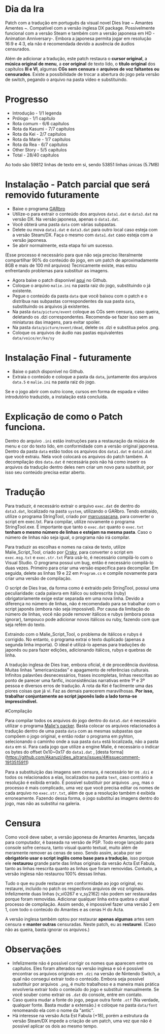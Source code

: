 # Dia da Ira

Patch com a tradução em português da visual novel Dies Irae ~ Amantes Amentes ~. 
Compatível com a versão inglesa DX package. Possivelmente funcional com a versão Steam e também com a versão japonesa em HD -Animation Anniversary-. Embora a japonesa permita jogar em resolução 16:9 e 4:3, ela não é recomendada devido a ausência de áudios censurados.

Além de adicionar a tradução, este patch restaura o **cursor original**, a **música original de menu**, a **cor original** de texto lido, o **título original** dos capítulos **III e VI**, algumas **CGs sem censura** e  **arquivos de voz faltantes ou censurados**.
Existe a possibilidade de trocar a abertura do jogo pela versão de switch, pegando o arquivo na pasta vídeo e substituindo.

# Progresso
- Introdução - 1/1 legenda
- Prólogo - 1/1 capítulo
- Rota comum - 6/6 capítulos
- Rota da Kasumi - 7/7 capítulos
- Rota da Kei - 2/7 capítulos
- Rota da Marie - 1/7 capítulos
- Rota da Rea - 6/7 capítulos
- Other Story - 5/5  capítulos
- Total - 28/40 capítulos

Ao todo são 59812 linhas de texto em si, sendo 53851 linhas únicas (5.7MB)

# Instalação - Patch parcial que será removido futuramente
- Baixe o programa [GARbro](https://github.com/morkt/GARbro/releases/tag/v1.5.44)
- Utilize-o para extrair o conteúdo dos arquivos ```data1.dat``` e ```data3.dat``` na versão DX. Na versão japonesa, apenas o  ```data1.dat```.
- Você obterá uma pasta ```data``` com várias subpastas.
- Delete ou mova ```data1.dat``` e ```data3.dat``` para outro local caso esteja com a versão Steam/DX. Faça o mesmo com ```data1.dat``` caso esteja com a versão japonesa.
- Se abrir normalmente, esta etapa foi um sucesso.

(Esse processo é necessário para que não seja preciso literalmente compartilhar 90% do conteúdo do jogo, em um patch de aproximadamente 8GB e mais de 100 mil arquivos)
Tecnicamente existe, mas estou enfrentando problemas para substituir as imagens.

- Agora baixe o patch disponível [aqui](https://github.com/Monaco-a-Knox/Dia-da-Ira/releases) no Github.
- Coloque o arquivo ```malie.ini``` na pasta raiz do jogo, substituindo o já existente.
- Pegue o conteúdo da pasta ```data``` que você baixou com o patch e o distribua nas subpastas correspondentes da sua pasta ```data```, substituindo os arquivos já existentes.
- Na pasta ```data/picture/event``` coloque as CGs sem censura, caso queira, deletando os .dzi correspondentes. Recomenda-se fazer isso sem as miniaturas das imagens, para evitar spoiler.
- Na pasta ```data/picture/event/dead```, delete os .dzi e substitua pelos .png.
- Coloque os arquivos de áudio nas pastas equivalentes ```data/voice/er/ke/sy```

# Instalação Final - futuramente

- Baixe o patch disponível no Github.
- Extraia o conteúdo e coloque a pasta da ```data```, juntamente dos arquivos ```data.5``` e ```malie.ini``` na pasta raiz do jogo.

Se e o jogo abrir com outro ícone, cursos em forma de espada e vídeo introdutório traduzido, a instalação está concluída.

# Explicação de como o Patch funciona.

Dentro do arquivo ```.ini``` estão instruções para a restauração da música de menu e cor do texto lido, em conformidade com a versão original japonesa.
Dentro da pasta ```data``` estão todos os arquivos dos ```data1.dat``` e ```data3.dat``` que você extraiu. Nela você colocará os arquivos do patch também.
A decompilação dos ```data.dat``` é necessária pois não há como inserir os arquivos da tradução dentro deles nem criar um novo para substituir, por isso seu conteúdo precisa estar aberto. 


# Tradução

Para traduzir, é necessário extrair o arquivo ```exec.dat``` de dentro do ```data3.dat```, localizado na pasta ```system```, utilizando o GARbro.
Tendo extraído, utilize o programa StringTool, criado por [marcussacana](https://github.com/marcussacana/SacanaWrapper), para converter o script em exec.txt.
Para compilar, utilize novamente o programa StringTool.exe.
É importante que tanto o ```exec.dat``` quanto o ```exec.txt``` **tenham o mesmo número de linhas e estejam na mesma pasta**.
Caso o número de linhas não seja igual, o programa não irá compilar.

Para traduzir as escolhas e nomes na caixa de texto, utilize Malie_Script_Tool, criado por [Crsky](https://github.com/crskycode/Malie_Script_Tool), para converter o script em ```exec.msg.txt``` e ```exec.str.txt```
Para usá-lo, é necessário compilá-lo com o Visual Studio. O programa possui um bug, então é necessário compilá-lo duas vezes. Primeiro para criar uma versão específica para decompilar. Em seguida, delete as linhas 19 e 22 em ```Program.cs``` e compile novamente para criar uma versão de compilação.

O script de Dies Irae, da forma como é extraído pelo StringTool, possuí uma peculiaridade: cada palavra em itálico ou sobrescrita (ruby) obrigatoriamente exige estar separada em uma nova linha. 
Devido a diferença no número de linhas, não é recomendado para se trabalhar com o script japonês (embora não seja impossível).
Por causa da limitação do número de linhas, você não pode remover itálicos e rubys (embora possa ignorar), tampouco pode adicionar novos itálicos ou ruby, fazendo com que seja refém do texto.

Extraindo com o Malie_Script_Tool, o problema de itálicos e rubys é corrigido. No entanto, o programa extrai o texto duplicado (apenas a segunda linha importa). O ideal é utilizá-lo apenas para traduções do japonês ou para fazer edições, adicionando itálicos, rubys e quebras de linha.

A tradução inglesa de Dies Irae, embora oficial, é de procedência duvidosa. Muitas linhas “americanizadas” e apagamento de referências culturais. Infinitos palavrões desnecessários, frases incompletas, linhas reescritas ao ponto de parecer uma fanfic, inconsistências narrativas entre 1º e 3º pessoa e diversos erros de tradução. A rota da Kei é facilmente uma das piores coisas que já vi. Faz as demais parecerem maravilhosas.  **Por isso, trabalhar conjuntamente ao script japonês lado a lado torna-se imprescindível.**

#Compilação

Para compilar todos os arquivos do jogo dentro do ```data5.dat``` é necessário utilizar o programa [Malie's packer](https://github.com/satan53x/SExtractor/tree/main/tools/Malie).
Basta colocar os arquivos relacionados à tradução dentro de uma pasta ```data``` com as mesmas subpastas que compõem o jogo original, e então rodar o programa em pyhton, selecionando o caminho onde a sua pasta ```data``` está localizada, não a pasta ```data``` em si.
Para cada jogo que utilize a engine Malie, é necessário o indicar os bytes do offset 0x10~0x17 do ```data1.dat``` , [desta forma] (https://github.com/Akaruzi/dies_aitrans/issues/4#issuecomment-1913515911)

Para a substituição das imagens sem censura, é necessário ter os ```.dzi``` e todos os relacionados a elas, localizados na pasta ```text```, caso contrário a resolução é exibida errado. É possível substituir por arquivos ```.png```, mas o processo é mais complicado, uma vez que você precisa editar os nomes de cada arquivo no ```exec.str.txt```, além de que a resolução também é exibida erroneamente. Fazendo dessa forma, o jogo substituí as imagens dentro do jogo, mas não as substitui na galeria.

# Censura

Como você deve saber, a versão japonesa de Amantes Amantes, lançada para computador, é baseada na versão de PSP. Todo eroge lançado para console sofre censura, tanto visual quanto textual, muito além de meramente remover as cenas de sexo.
Sendo assim, acaba por ser **obrigatório usar o script inglês como base para a tradução**, isso porque ele **restaurou** grande parte das linhas originais da versão Acta Est Fabula, tanto as linhas reescrita quanto as linhas que foram removidas.
Contudo, a versão inglesa não restaurou 100% dessas linhas. 

Tudo o que eu pude restaurar em conformidade ao jogo original, eu restaurei, incluído no patch os respectivos arquivos de voz originais. Infelizmente duas linhas (v_vi0267 e v_sy2162) não podem ser restauradas porque foram removidas. Adicionar qualquer linha extra quebra o atual processo de compilação. Assim sendo, é impossível fazer uma versão 2 em 1, com todo o conteúdo do Amantes e as cenas H do Acta.

A versão inglesa também optou por restaurar **apenas algumas** artes sem censura e **manter outras** censuradas. Neste patch, eu as **restaurei**. (Caso não as queira, basta ignorar os arquivos.)

# Observações
- Infelizmente não é possível corrigir os nomes que aparecem entre os capítulos. Eles foram alterados na versão inglesa e só é possível encontrar os arquivos originais em ```.dzi``` na versão de Nintendo Switch, a qual não consegui extrair todo o conteúdo. Embora seja possível substituir por arquivos ```.png```, é muito trabalhoso e a maneira mais prática envolveria extrair todo o conteúdo do jogo e substituir manualmente. Se você souber como extrair os ```.dat``` do console, entre em contato.
- Caso queira mudar a fonte do jogo, pegue outra fonte ```.otf``` (Na verdade, qualquer fonte. Basta mudar a extensão.) e coloque na pasta ```data/font``` renomeando ela com o nome da "antic".
- Há interesse na versão Acta Est Fabula (+18), porém a estrutura da versão Steam/DX impede a criação de um patch, uma vez que não é possível aplicar os dois ao mesmo tempo.